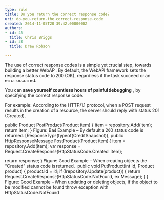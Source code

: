 ```yaml
---
type: rule
title: Do you return the correct response code?
uri: do-you-return-the-correct-response-code
created: 2014-11-05T20:39:42.0000000Z
authors:
- id: 45
  title: Chris Briggs
- id: 38
  title: Drew Robson

---
```


The use of correct response codes is a simple yet crucial step, towards building a better WebAPI. By default, the WebAPI framework sets the response status code to 200 (OK), regardless if the task succeed or an error occurred.

You can  **save yourself countless hours of painful debugging** , by specifying the correct response code.
 
For example: According to the HTTP/1.1 protocol, when a POST request results in the creation of a resource, the server should reply with status 201 (Created).

public Product PostProduct(Product item)
 {
 item = repository.Add(item);
 return item;
 }
Figure: Bad Example – By default a 200 status code is returned.
[ResponseType(typeof(CreditSnapshot))]
 public HttpResponseMessage PostProduct(Product item)
 {
 item = repository.Add(item);
 var response = Request.CreateResponse(HttpStatusCode.Created, item);

 return response;
 }
Figure: Good Example – When creating objects the “Created” status code is returned. 
public void PutProduct(int id, Product product)
 {
     product.Id = id;
     if (!repository.Update(product))
     {
return Request.CreateResponse(HttpStatusCode.NotFound, ex.Message);
     }
 }
Figure: Good Example – When updating or deleting objects, if the object to be modified cannot be found throw exception with HttpStatusCode.NotFound
